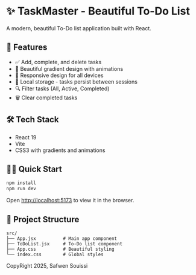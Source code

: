 # ✨ TaskMaster - Beautiful To-Do List

A modern, beautiful To-Do list application built with React.

## 🚀 Features

- ✅ Add, complete, and delete tasks
- 🎨 Beautiful gradient design with animations
- 📱 Responsive design for all devices
- 💾 Local storage - tasks persist between sessions
- 🔍 Filter tasks (All, Active, Completed)
- 🗑️ Clear completed tasks

## 🛠️ Tech Stack

- React 19
- Vite
- CSS3 with gradients and animations

## 🏃‍♂️ Quick Start

```bash
npm install
npm run dev
```

Open [http://localhost:5173](http://localhost:5173) to view it in the browser.

## 📁 Project Structure

```
src/
├── App.jsx          # Main app component
├── ToDoList.jsx     # To-Do list component
├── App.css          # Beautiful styling
└── index.css        # Global styles
```
CopyRight 2025, Safwen Souissi